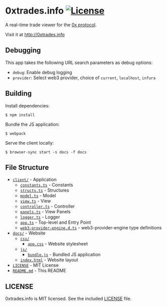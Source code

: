 # 0xtrades.info [![License](https://img.shields.io/badge/license-MIT-blue.svg)](https://github.com/vsergeev/0xtrades.info/blob/master/LICENSE)

A real-time trade viewer for the [0x protocol](href="https://0xproject.com/").

Visit it at http://0xtrades.info

## Debugging

This app takes the following URL search parameters as debug options:

* `debug`: Enable debug logging
* `provider`: Select web3 provider, choice of `current`, `localhost`, `infura`

## Building

Install dependencies:

```
$ npm install
```

Bundle the JS application:

```
$ webpack
```

Serve the client locally:

```
$ browser-sync start -s docs -f docs
```

## File Structure

* [`client/`](client) - Application
    * [`constants.ts`](client/constants.ts) - Constants
    * [`structs.ts`](client/structs.ts) - Structures
    * [`model.ts`](client/model.ts) - Model
    * [`view.ts`](client/view.ts) - View
    * [`controller.ts`](client/controller.ts) - Controller
    * [`panels.ts`](client/panels.ts) - View Panels
    * [`logger.ts`](client/logger.ts) - Logger
    * [`app.ts`](client/app.ts) - Top-level and Entry Point
    * [`web3-provider-engine.d.ts`](client/web3-provider-engine.d.ts) - web3-provider-engine type definitions
* [`docs/`](docs/) - Website
    * [`css/`](docs/css)
        * [`app.css`](docs/css/app.css) - Website stylesheet
    * [`js/`](docs/js)
        * [`bundle.js`](docs/js/bundle.js) - Bundled JS application
    * [`index.html`](docs/index.html) - Website layout
* [`LICENSE`](LICENSE) - MIT License
* [`README.md`](README.md) - This README

## LICENSE

0xtrades.info is MIT licensed. See the included [LICENSE](LICENSE) file.
